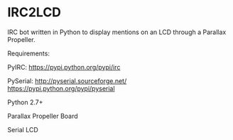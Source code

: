 IRC2LCD
=======

IRC bot written in Python to display mentions on an LCD through a Parallax Propeller.

Requirements:

PyIRC: https://pypi.python.org/pypi/irc

PySerial: http://pyserial.sourceforge.net/
	https://pypi.python.org/pypi/pyserial

Python 2.7+

Parallax Propeller Board

Serial LCD
